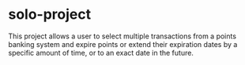 # solo-project

This project allows a user to select multiple transactions from a points banking system and expire points or extend their expiration dates by a specific amount of time, or to an exact date in the future.
